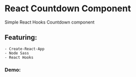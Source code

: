 # React Countdown Component

Simple React Hooks Countdown component

## Featuring:

    - Create-React-App
    - Node Sass
    - React Hooks

### Demo:

